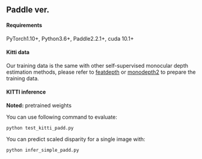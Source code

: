 ## Paddle ver.

#### Requirements

PyTorch1.10+, Python3.6+, Paddle2.2.1+, cuda 10.1+

#### Kitti data

Our training data is the same with other self-supervised monocular depth estimation methods, please refer to [featdepth](https://github.com/sconlyshootery/FeatDepth) or [monodepth2](https://github.com/nianticlabs/monodepth2) to prepare the training data.

#### KITTI inference

**Noted:** pretrained weights

You can use following command to evaluate:

```
python test_kitti_padd.py
```

You can predict scaled disparity for a single image with:

```
python infer_simple_padd.py
```

